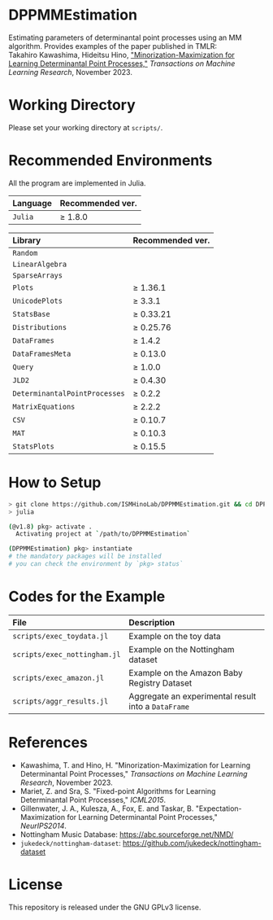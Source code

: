 # DPPMMEstimation
Estimating parameters of determinantal point processes using an MM algorithm.
Provides examples of the paper published in TMLR:  
Takahiro Kawashima, Hideitsu Hino, ["Minorization-Maximization for Learning Determinantal Point Processes,"](https://openreview.net/forum?id=65AzNvY73Q) _Transactions on Machine Learning Research_, November 2023.

# Working Directory
Please set your working directory at `scripts/`.

# Recommended Environments
All the program are implemented in Julia.  

|Language|Recommended ver.|
|:------|:---------------|
|`Julia`  |≥ 1.8.0|

|Library|Recommended ver.|
|:------|:---------------|
|`Random`  ||
|`LinearAlgebra`  ||
|`SparseArrays`  ||
|`Plots`  |≥ 1.36.1|
|`UnicodePlots`  |≥ 3.3.1|
|`StatsBase`  |≥ 0.33.21|
|`Distributions`  |≥ 0.25.76|
|`DataFrames`  |≥ 1.4.2|
|`DataFramesMeta`  |≥ 0.13.0|
|`Query`  |≥ 1.0.0|
|`JLD2`  |≥ 0.4.30|
|`DeterminantalPointProcesses`  |≥ 0.2.2|
|`MatrixEquations`  |≥ 2.2.2|
|`CSV`  |≥ 0.10.7|
|`MAT`  |≥ 0.10.3|
|`StatsPlots`  |≥ 0.15.5|

# How to Setup

```sh
> git clone https://github.com/ISMHinoLab/DPPMMEstimation.git && cd DPPMMEstimation
> julia

(@v1.8) pkg> activate .
  Activating project at `/path/to/DPPMMEstimation`

(DPPMMEstimation) pkg> instantiate
# the mandatory packages will be installed
# you can check the environment by `pkg> status`
```

# Codes for the Example

|File|Description|
|:---|:----------|
|`scripts/exec_toydata.jl`|Example on the toy data|
|`scripts/exec_nottingham.jl`|Example on the Nottingham dataset|
|`scripts/exec_amazon.jl`|Example on the Amazon Baby Registry Dataset|
|`scripts/aggr_results.jl`|Aggregate an experimental result into a `DataFrame`|


# References
- Kawashima, T. and Hino, H. "Minorization-Maximization for Learning Determinantal Point Processes," _Transactions on Machine Learning Research_, November 2023.
- Mariet, Z. and Sra, S. "Fixed-point Algorithms for Learning Determinantal Point Processes," _ICML2015_.  
- Gillenwater, J. A., Kulesza, A., Fox, E. and Taskar, B. "Expectation-Maximization for Learning Determinantal Point Processes," _NeurIPS2014_.
- Nottingham Music Database: https://abc.sourceforge.net/NMD/
- `jukedeck/nottingham-dataset`: https://github.com/jukedeck/nottingham-dataset

# License
This repository is released under the GNU GPLv3 license.
